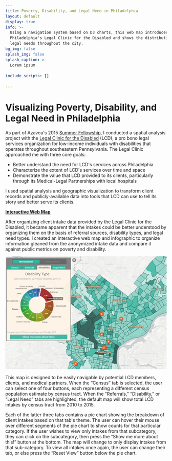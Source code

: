 ```yaml
---
title: Poverty, Disability, and Legal Need in Philadelphia
layout: default
display: true
info: >-
  Using a navigation system based on D3 charts, this web map introduces users to 
  Philadelphia's Legal Clinic for the Disabled and shows the distribution of 
  legal needs throughout the city.
bg_img: false
splash_img: false
splash_caption: >-
  Lorem ipsum

include_scripts: []

---
```


# Visualizing Poverty, Disability, and Legal Need in Philadelphia

As part of Azavea's 2015 [Summer Fellowship](http://summerofmaps.org/), I conducted a spatial analysis project with the [Legal Clinic for the Disabled](http://lcdphila.org/) (LCD), a pro bono legal services organization for low-income individuals with disabilities that operates throughout southeastern Pennsylvania. The Legal Clinic approached me with three core goals:
 - Better understand the need for LCD's services across Philadelphia
 - Characterize the extent of LCD's services over time and space
 - Demonstrate the value that LCD provided to its clients, particularly through its Medical-Legal Partnerships with local hospitals
    
I used spatial analysis and geographic visualization to transform client records and publicly-available data into tools that LCD can use to tell its story and better serve its clients.

**[Interactive Web Map](http://lcdphila.org/LCD-web-map/index.html)**

After organizing client intake data provided by the Legal Clinic for the Disabled, it became apparent that the intakes could be better understood by organizing them on the basis of referral sources, disability types, and legal need types. I created an interactive web map and infographic to organize information gleaned from the anonymized intake data and compare it against public metrics on poverty and disability.

![A screenshot from the interactive web map](/assets/media/posts/lcd_map/lcd_map_screenshot.png "A screenshot from the interactive web map")

This map is designed to be easily navigable by potential LCD members, clients, and medical partners. When the “Census” tab is selected, the user can select one of four buttons, each representing a different census population estimate by census tract. When the “Referrals,” “Disability,” or “Legal Need” tabs are highlighted, the default map will show total LCD intakes by census tract from 2010 to 2015.

Each of the latter three tabs contains a pie chart showing the breakdown of client intakes based on that tab's theme. The user can hover their mouse over different segments of the pie chart to show counts for that particular category. If the user wishes to view only intakes from that subcategory, they can click on the subcategory, then press the “Show me more about this!” button at the bottom. The map will change to only display intakes from that sub-category. To view all intakes once again, the user can change their tab, or else press the “Reset View” button below the pie chart.


